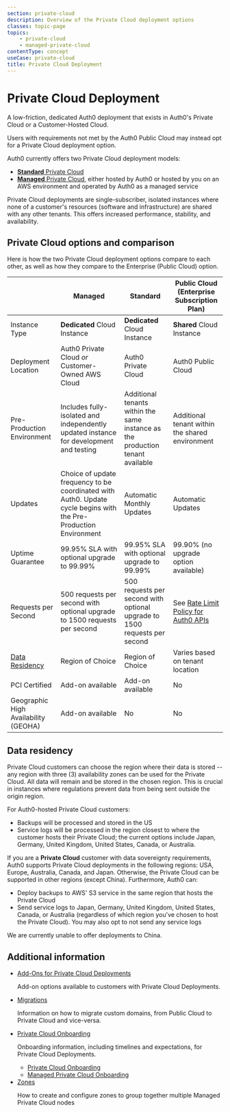 ```yaml
---
section: private-cloud
description: Overview of the Private Cloud deployment options
classes: topic-page
topics:
    - private-cloud
    - managed-private-cloud
contentType: concept
useCase: private-cloud
title: Private Cloud Deployment
---
```

<div class="topic-page-header">
  <div data-name="example" class="topic-page-badge"></div>
  <h1>Private Cloud Deployment</h1>
  <p>
    A low-friction, dedicated Auth0 deployment that exists in Auth0's Private Cloud or a Customer-Hosted Cloud.
  </p>
</div>

Users with requirements not met by the Auth0 Public Cloud may instead opt for a Private Cloud deployment option.

Auth0 currently offers two Private Cloud deployment models:

* [**Standard** Private Cloud](/private-cloud/standard-private-cloud)
* [**Managed** Private Cloud](/private-cloud/managed-private-cloud), either hosted by Auth0 or hosted by you on an AWS environment and operated by Auth0 as a managed service

Private Cloud deployments are single-subscriber, isolated instances where none of a customer's resources (software and infrastructure) are shared with any other tenants. This offers increased performance, stability, and availability.

## Private Cloud options and comparison

Here is how the two Private Cloud deployment options compare to each other, as well as how they compare to the Enterprise (Public Cloud) option.

| | Managed | Standard | Public Cloud (Enterprise Subscription Plan) |
| - | - | - | - |
| Instance Type | **Dedicated** Cloud Instance | **Dedicated** Cloud Instance | **Shared** Cloud Instance |
| Deployment Location | Auth0 Private Cloud *or* Customer-Owned AWS Cloud | Auth0 Private Cloud | Auth0 Public Cloud |
| Pre-Production Environment | Includes fully-isolated and independently updated instance for development and testing | Additional tenants within the same instance as the production tenant available | Additional tenant within the shared environment |
| Updates | Choice of update frequency to be coordinated with Auth0. Update cycle begins with the Pre-Production Environment | Automatic Monthly Updates | Automatic Updates |
| Uptime Guarantee | 99.95% SLA with optional upgrade to 99.99% | 99.95% SLA with optional upgrade to 99.99% | 99.90% (no upgrade option available) |
| Requests per Second | 500 requests per second with optional upgrade to 1500 requests per second | 500 requests per second with optional upgrade to 1500 requests per second | See [Rate Limit Policy for Auth0 APIs](/policies/rate-limits) |
| [Data Residency](#data-residency) | Region of Choice | Region of Choice | Varies based on tenant location |
| PCI Certified | Add-on available | Add-on available | No |
| Geographic High Availability (GEOHA) | Add-on available | No | No |

## Data residency

Private Cloud customers can choose the region where their data is stored -- any region with three (3) availability zones can be used for the Private Cloud. All data will remain and be stored in the chosen region. This is crucial in instances where regulations prevent data from being sent outside the origin region.

For Auth0-hosted Private Cloud customers:

* Backups will be processed and stored in the US
* Service logs will be processed in the region closest to where the customer hosts their Private Cloud; the current options include Japan, Germany, United Kingdom, United States, Canada, or Australia.

If you are a **Private Cloud** customer with data sovereignty requirements, Auth0 supports Private Cloud deployments in the following regions: USA, Europe, Australia, Canada, and Japan. Otherwise, the Private Cloud can be supported in other regions (except China). Furthermore, Auth0 can:

* Deploy backups to AWS' S3 service in the same region that hosts the Private Cloud
* Send service logs to Japan, Germany, United Kingdom, United States, Canada, or Australia (regardless of which region you've chosen to host the Private Cloud). You may also opt to not send any service logs

We are currently unable to offer deployments to China.

## Additional information

<ul class="topic-links">
  <li>
    <i class="icon icon-budicon-715"></i>
    <a href="/private-cloud/add-ons">Add-Ons for Private Cloud Deployments</a>
    <p>Add-on options available to customers with Private Cloud Deployments.</p>
  </li>
  <li>
    <i class="icon icon-budicon-715"></i>
    <a href="/private-cloud/migrations">Migrations</a>
    <p>Information on how to migrate custom domains, from Public Cloud to Private Cloud and vice-versa.</p>
  </li>
  <li>
    <i class="icon icon-budicon-715"></i>
    <a href="/private-cloud/onboarding">Private Cloud Onboarding</a>
    <p>Onboarding information, including timelines and expectations, for Private Cloud Deployments.</p>
    <ul>
      <li>
        <i class="icon icon-budicon-695"></i>
        <a href="/private-cloud/onboarding/private-cloud">Private Cloud Onboarding</a>
      </li>
      <li>
        <i class="icon icon-budicon-695"></i>
        <a href="/private-cloud/onboarding/managed-private-cloud">Managed Private Cloud Onboarding</a>
      </li>
    </ul>
  </li>
    <li>
    <i class="icon icon-budicon-715"></i>
    <a href="/private-cloud/managed-private-cloud/zones">Zones</a>
    <p>How to create and configure zones to group together multiple Managed Private Cloud nodes</p>
  </li>
</ul>